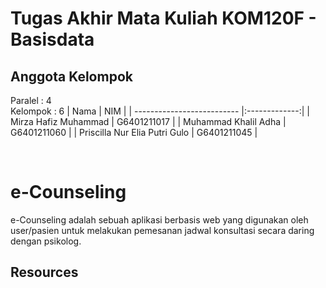 # Tugas Akhir Mata Kuliah KOM120F - Basisdata

## Anggota Kelompok

Paralel : 4 <br />
Kelompok : 6
| Nama | NIM |
| -------------------------- |:-------------:|
| Mirza Hafiz Muhammad | G6401211017 |
| Muhammad Khalil Adha | G6401211060 |
| Priscilla Nur Elia Putri Gulo | G6401211045 |

<br />

# e-Counseling

e-Counseling adalah sebuah aplikasi berbasis web yang digunakan oleh user/pasien untuk melakukan pemesanan jadwal konsultasi secara daring dengan psikolog.<br />

## Resources
